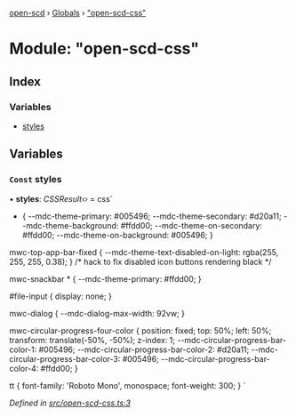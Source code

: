 [open-scd](../README.md) › [Globals](../globals.md) › ["open-scd-css"](_open_scd_css_.md)

# Module: "open-scd-css"

## Index

### Variables

* [styles](_open_scd_css_.md#const-styles)

## Variables

### `Const` styles

• **styles**: *CSSResult‹›* = css`
  * {
    --mdc-theme-primary: #005496;
    --mdc-theme-secondary: #d20a11;
    --mdc-theme-background: #ffdd00;
    --mdc-theme-on-secondary: #ffdd00;
    --mdc-theme-on-background: #005496;
  }

  mwc-top-app-bar-fixed {
    --mdc-theme-text-disabled-on-light: rgba(255, 255, 255, 0.38);
  } /* hack to fix disabled icon buttons rendering black */

  mwc-snackbar * {
    --mdc-theme-primary: #ffdd00;
  }

  #file-input {
    display: none;
  }

  mwc-dialog {
    --mdc-dialog-max-width: 92vw;
  }

  mwc-circular-progress-four-color {
    position: fixed;
    top: 50%;
    left: 50%;
    transform: translate(-50%, -50%);
    z-index: 1;
    --mdc-circular-progress-bar-color-1: #005496;
    --mdc-circular-progress-bar-color-2: #d20a11;
    --mdc-circular-progress-bar-color-3: #005496;
    --mdc-circular-progress-bar-color-4: #ffdd00;
  }

  tt {
    font-family: 'Roboto Mono', monospace;
    font-weight: 300;
  }
`

*Defined in [src/open-scd-css.ts:3](https://github.com/openscd/open-scd/blob/a0d6da1/src/open-scd-css.ts#L3)*
